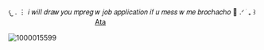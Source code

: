 𐔌   .  ⋮ 𝑖 𝑤𝑖𝑙𝑙 𝑑𝑟𝑎𝑤 𝑦𝑜𝑢 𝑚𝑝𝑟𝑒𝑔 𝑤 𝑗𝑜𝑏 𝑎𝑝𝑝𝑙𝑖𝑐𝑎𝑡𝑖𝑜𝑛 𝑖𝑓 𝑢 𝑚𝑒𝑠𝑠 𝑤 𝑚𝑒 𝑏𝑟𝑜𝑐ℎ𝑎𝑐ℎ𝑜 🙏 .ᐟ  ֹ   ₊ ꒱ㅤ ㅤㅤㅤ ㅤㅤㅤ ㅤㅤㅤ ㅤㅤ
[Ata](https://via.atabook.org/)


![1000015599](https://github.com/user-attachments/assets/68913d4e-e516-45ae-b05a-fbea8d777e89)
